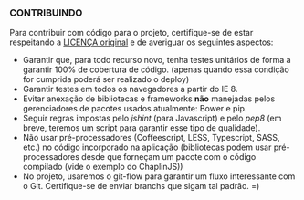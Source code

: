 ### CONTRIBUINDO

Para contribuir com código para o projeto, certifique-se de estar respeitando a [LICENÇA original](https://github.com/matrufsc2/matrufsc2/blob/develop/LICENSE.md) e de averiguar os seguintes aspectos:

- Garantir que, para todo recurso novo, tenha testes unitários de forma a garantir 100% de cobertura de código. (apenas quando essa condição for cumprida poderá ser realizado o deploy)
- Garantir testes em todos os navegadores a partir do IE 8.
- Evitar anexação de bibliotecas e frameworks **não** manejadas pelos gerenciadores de pacotes usados atualmente: Bower e pip.
- Seguir regras impostas pelo *jshint* (para Javascript) e pelo *pep8* (em breve, teremos um script para garantir esse tipo de qualidade).
- Não usar pré-processadores (Coffeescript, LESS, Typescript, SASS, etc.) no código incorporado na aplicação (bibliotecas podem usar pré-processadores desde que forneçam um pacote com o código compilado (vide o exemplo do ChaplinJS))
- No projeto, usaremos o git-flow para garantir um fluxo interessante com o Git. Certifique-se de enviar branchs que sigam tal padrão. =)